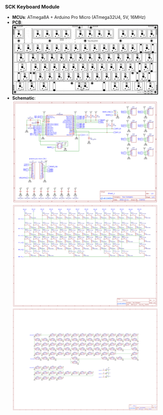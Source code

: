 ### SCK Keyboard Module
- **MCUs**: ATmega8A + Arduino Pro Micro (ATmega32U4, 5V, 16MHz)  
- **PCB**:  
  ![Keyboard](../images/pcb/SCK_KM_V1.2_pcb.png)
- **Schematic**:  
  ![Keyboard main](../images/schematics/SCK_KM_V1.2_(main).png)  
  ![Keyboard keys](../images/schematics/SCK_KM_V1.2_(key).png)  
  ![Keyboard LEDs](../images/schematics/SCK_KM_V1.2_(led).png)
